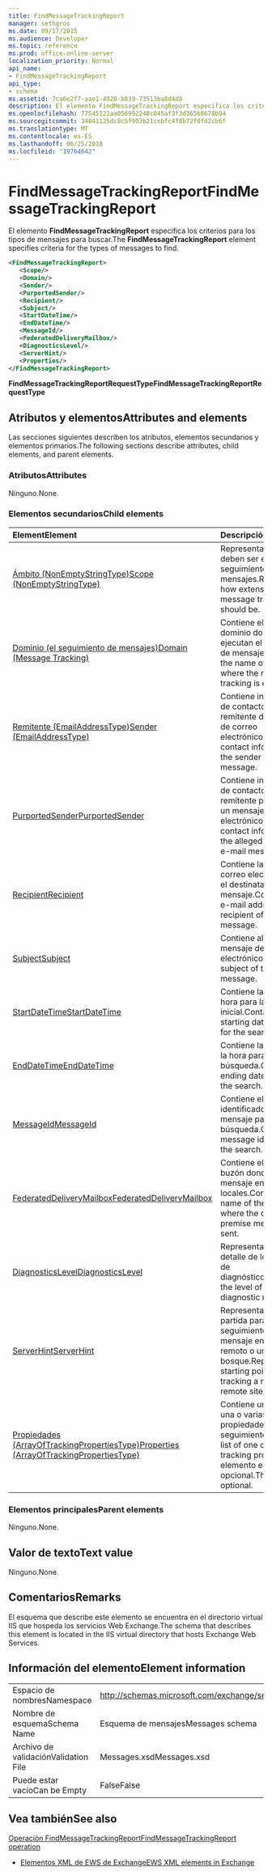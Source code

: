 ```yaml
---
title: FindMessageTrackingReport
manager: sethgros
ms.date: 09/17/2015
ms.audience: Developer
ms.topic: reference
ms.prod: office-online-server
localization_priority: Normal
api_name:
- FindMessageTrackingReport
api_type:
- schema
ms.assetid: 7ca6e2f7-aae1-4920-b839-73513ba8d4d8
description: El elemento FindMessageTrackingReport especifica los criterios para los tipos de mensajes para buscar.
ms.openlocfilehash: 77545121aa056992248c045af3f3d36566678b94
ms.sourcegitcommit: 34041125dc8c5f993b21cebfc4f8b72f0fd2cb6f
ms.translationtype: MT
ms.contentlocale: es-ES
ms.lasthandoff: 06/25/2018
ms.locfileid: "19764642"
---
```

# <a name="findmessagetrackingreport"></a><span data-ttu-id="32ef2-103">FindMessageTrackingReport</span><span class="sxs-lookup"><span data-stu-id="32ef2-103">FindMessageTrackingReport</span></span>

<span data-ttu-id="32ef2-104">El elemento **FindMessageTrackingReport** especifica los criterios para los tipos de mensajes para buscar.</span><span class="sxs-lookup"><span data-stu-id="32ef2-104">The **FindMessageTrackingReport** element specifies criteria for the types of messages to find.</span></span> 
  
```xml
<FindMessageTrackingReport>
   <Scope/>
   <Domain/>
   <Sender/>
   <PurportedSender/>
   <Recipient/>
   <Subject/>
   <StartDateTime/>
   <EndDateTime/>
   <MessageId/>
   <FederatedDeliveryMailbox/>
   <DiagnosticsLevel/>
   <ServerHint/>
   <Properties/>
</FindMessageTrackingReport>
```

 <span data-ttu-id="32ef2-105">**FindMessageTrackingReportRequestType**</span><span class="sxs-lookup"><span data-stu-id="32ef2-105">**FindMessageTrackingReportRequestType**</span></span>
## <a name="attributes-and-elements"></a><span data-ttu-id="32ef2-106">Atributos y elementos</span><span class="sxs-lookup"><span data-stu-id="32ef2-106">Attributes and elements</span></span>

<span data-ttu-id="32ef2-107">Las secciones siguientes describen los atributos, elementos secundarios y elementos primarios.</span><span class="sxs-lookup"><span data-stu-id="32ef2-107">The following sections describe attributes, child elements, and parent elements.</span></span>
  
### <a name="attributes"></a><span data-ttu-id="32ef2-108">Atributos</span><span class="sxs-lookup"><span data-stu-id="32ef2-108">Attributes</span></span>

<span data-ttu-id="32ef2-109">Ninguno.</span><span class="sxs-lookup"><span data-stu-id="32ef2-109">None.</span></span>
  
### <a name="child-elements"></a><span data-ttu-id="32ef2-110">Elementos secundarios</span><span class="sxs-lookup"><span data-stu-id="32ef2-110">Child elements</span></span>

|<span data-ttu-id="32ef2-111">**Element**</span><span class="sxs-lookup"><span data-stu-id="32ef2-111">**Element**</span></span>|<span data-ttu-id="32ef2-112">**Descripción**</span><span class="sxs-lookup"><span data-stu-id="32ef2-112">**Description**</span></span>|
|:-----|:-----|
|[<span data-ttu-id="32ef2-113">Ámbito (NonEmptyStringType)</span><span class="sxs-lookup"><span data-stu-id="32ef2-113">Scope (NonEmptyStringType)</span></span>](scope-nonemptystringtype.md) <br/> |<span data-ttu-id="32ef2-114">Representa la extensión deben ser el informe de seguimiento de mensajes.</span><span class="sxs-lookup"><span data-stu-id="32ef2-114">Represents how extensive the message tracking report should be.</span></span>  <br/> |
|[<span data-ttu-id="32ef2-115">Dominio (el seguimiento de mensajes)</span><span class="sxs-lookup"><span data-stu-id="32ef2-115">Domain (Message Tracking)</span></span>](domain-message-tracking.md) <br/> |<span data-ttu-id="32ef2-116">Contiene el nombre del dominio donde se ejecutan el seguimiento de mensajes.</span><span class="sxs-lookup"><span data-stu-id="32ef2-116">Contains the name of the domain where the message tracking is executed.</span></span>  <br/> |
|[<span data-ttu-id="32ef2-117">Remitente (EmailAddressType)</span><span class="sxs-lookup"><span data-stu-id="32ef2-117">Sender (EmailAddressType)</span></span>](sender-emailaddresstype.md) <br/> |<span data-ttu-id="32ef2-118">Contiene información de contacto para el remitente del mensaje de correo electrónico.</span><span class="sxs-lookup"><span data-stu-id="32ef2-118">Contains contact information for the sender of the e-mail message.</span></span>  <br/> |
|[<span data-ttu-id="32ef2-119">PurportedSender</span><span class="sxs-lookup"><span data-stu-id="32ef2-119">PurportedSender</span></span>](purportedsender.md) <br/> |<span data-ttu-id="32ef2-120">Contiene información de contacto para el remitente presunta de un mensaje de correo electrónico.</span><span class="sxs-lookup"><span data-stu-id="32ef2-120">Contains contact information for the alleged sender of an e-mail message.</span></span>  <br/> |
|[<span data-ttu-id="32ef2-121">Recipient</span><span class="sxs-lookup"><span data-stu-id="32ef2-121">Recipient</span></span>](recipient.md) <br/> |<span data-ttu-id="32ef2-122">Contiene la dirección de correo electrónico para el destinatario del mensaje.</span><span class="sxs-lookup"><span data-stu-id="32ef2-122">Contains the e-mail address for the recipient of the message.</span></span>  <br/> |
|[<span data-ttu-id="32ef2-123">Subject</span><span class="sxs-lookup"><span data-stu-id="32ef2-123">Subject</span></span>](subject.md) <br/> |<span data-ttu-id="32ef2-124">Contiene al asunto del mensaje de correo electrónico.</span><span class="sxs-lookup"><span data-stu-id="32ef2-124">Contains the subject of the e-mail message.</span></span>  <br/> |
|[<span data-ttu-id="32ef2-125">StartDateTime</span><span class="sxs-lookup"><span data-stu-id="32ef2-125">StartDateTime</span></span>](startdatetime.md) <br/> |<span data-ttu-id="32ef2-126">Contiene la fecha y la hora para la búsqueda inicial.</span><span class="sxs-lookup"><span data-stu-id="32ef2-126">Contains the starting date and time for the search.</span></span>  <br/> |
|[<span data-ttu-id="32ef2-127">EndDateTime</span><span class="sxs-lookup"><span data-stu-id="32ef2-127">EndDateTime</span></span>](enddatetime.md) <br/> |<span data-ttu-id="32ef2-128">Contiene la fecha final y la hora para la búsqueda.</span><span class="sxs-lookup"><span data-stu-id="32ef2-128">Contains the ending date and time for the search.</span></span>  <br/> |
|[<span data-ttu-id="32ef2-129">MessageId</span><span class="sxs-lookup"><span data-stu-id="32ef2-129">MessageId</span></span>](messageid.md) <br/> |<span data-ttu-id="32ef2-130">Contiene el identificador de mensaje para la búsqueda.</span><span class="sxs-lookup"><span data-stu-id="32ef2-130">Contains the message identifier for the search.</span></span>  <br/> |
|[<span data-ttu-id="32ef2-131">FederatedDeliveryMailbox</span><span class="sxs-lookup"><span data-stu-id="32ef2-131">FederatedDeliveryMailbox</span></span>](federateddeliverymailbox.md) <br/> |<span data-ttu-id="32ef2-132">Contiene el nombre del buzón donde se envió el mensaje entre locales.</span><span class="sxs-lookup"><span data-stu-id="32ef2-132">Contains the name of the mailbox where the cross-premise message was sent.</span></span>  <br/> |
|[<span data-ttu-id="32ef2-133">DiagnosticsLevel</span><span class="sxs-lookup"><span data-stu-id="32ef2-133">DiagnosticsLevel</span></span>](diagnosticslevel.md) <br/> |<span data-ttu-id="32ef2-134">Representa el nivel de detalle de los informes de diagnóstico.</span><span class="sxs-lookup"><span data-stu-id="32ef2-134">Represents the level of detail for diagnostic reports.</span></span>  <br/> |
|[<span data-ttu-id="32ef2-135">ServerHint</span><span class="sxs-lookup"><span data-stu-id="32ef2-135">ServerHint</span></span>](serverhint.md) <br/> |<span data-ttu-id="32ef2-136">Representa el punto de partida para el seguimiento de un mensaje en un sitio remoto o un bosque.</span><span class="sxs-lookup"><span data-stu-id="32ef2-136">Represents the starting point for tracking a message in a remote site or forest.</span></span>  <br/> |
|[<span data-ttu-id="32ef2-137">Propiedades (ArrayOfTrackingPropertiesType)</span><span class="sxs-lookup"><span data-stu-id="32ef2-137">Properties (ArrayOfTrackingPropertiesType)</span></span>](properties-arrayoftrackingpropertiestype.md) <br/> |<span data-ttu-id="32ef2-138">Contiene una lista de una o varias propiedades de seguimiento.</span><span class="sxs-lookup"><span data-stu-id="32ef2-138">Contains a list of one or more tracking properties.</span></span> <span data-ttu-id="32ef2-139">Este elemento es opcional.</span><span class="sxs-lookup"><span data-stu-id="32ef2-139">This element is optional.</span></span>  <br/> |
   
### <a name="parent-elements"></a><span data-ttu-id="32ef2-140">Elementos principales</span><span class="sxs-lookup"><span data-stu-id="32ef2-140">Parent elements</span></span>

<span data-ttu-id="32ef2-141">Ninguno.</span><span class="sxs-lookup"><span data-stu-id="32ef2-141">None.</span></span>
  
## <a name="text-value"></a><span data-ttu-id="32ef2-142">Valor de texto</span><span class="sxs-lookup"><span data-stu-id="32ef2-142">Text value</span></span>

<span data-ttu-id="32ef2-143">Ninguno.</span><span class="sxs-lookup"><span data-stu-id="32ef2-143">None.</span></span>
  
## <a name="remarks"></a><span data-ttu-id="32ef2-144">Comentarios</span><span class="sxs-lookup"><span data-stu-id="32ef2-144">Remarks</span></span>

<span data-ttu-id="32ef2-145">El esquema que describe este elemento se encuentra en el directorio virtual IIS que hospeda los servicios Web Exchange.</span><span class="sxs-lookup"><span data-stu-id="32ef2-145">The schema that describes this element is located in the IIS virtual directory that hosts Exchange Web Services.</span></span>
  
## <a name="element-information"></a><span data-ttu-id="32ef2-146">Información del elemento</span><span class="sxs-lookup"><span data-stu-id="32ef2-146">Element information</span></span>

|||
|:-----|:-----|
|<span data-ttu-id="32ef2-147">Espacio de nombres</span><span class="sxs-lookup"><span data-stu-id="32ef2-147">Namespace</span></span>  <br/> |http://schemas.microsoft.com/exchange/services/2006/messages  <br/> |
|<span data-ttu-id="32ef2-148">Nombre de esquema</span><span class="sxs-lookup"><span data-stu-id="32ef2-148">Schema Name</span></span>  <br/> |<span data-ttu-id="32ef2-149">Esquema de mensajes</span><span class="sxs-lookup"><span data-stu-id="32ef2-149">Messages schema</span></span>  <br/> |
|<span data-ttu-id="32ef2-150">Archivo de validación</span><span class="sxs-lookup"><span data-stu-id="32ef2-150">Validation File</span></span>  <br/> |<span data-ttu-id="32ef2-151">Messages.xsd</span><span class="sxs-lookup"><span data-stu-id="32ef2-151">Messages.xsd</span></span>  <br/> |
|<span data-ttu-id="32ef2-152">Puede estar vacío</span><span class="sxs-lookup"><span data-stu-id="32ef2-152">Can be Empty</span></span>  <br/> |<span data-ttu-id="32ef2-153">False</span><span class="sxs-lookup"><span data-stu-id="32ef2-153">False</span></span>  <br/> |
   
## <a name="see-also"></a><span data-ttu-id="32ef2-154">Vea también</span><span class="sxs-lookup"><span data-stu-id="32ef2-154">See also</span></span>



[<span data-ttu-id="32ef2-155">Operación FindMessageTrackingReport</span><span class="sxs-lookup"><span data-stu-id="32ef2-155">FindMessageTrackingReport operation</span></span>](findmessagetrackingreport-operation.md)


- [<span data-ttu-id="32ef2-156">Elementos XML de EWS de Exchange</span><span class="sxs-lookup"><span data-stu-id="32ef2-156">EWS XML elements in Exchange</span></span>](ews-xml-elements-in-exchange.md)

